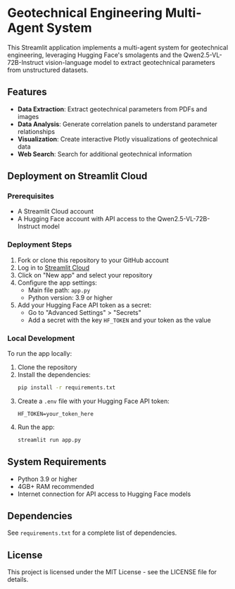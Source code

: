 # Geotechnical Engineering Multi-Agent System

This Streamlit application implements a multi-agent system for geotechnical engineering, leveraging Hugging Face's smolagents and the Qwen2.5-VL-72B-Instruct vision-language model to extract geotechnical parameters from unstructured datasets.

## Features

- **Data Extraction**: Extract geotechnical parameters from PDFs and images
- **Data Analysis**: Generate correlation panels to understand parameter relationships
- **Visualization**: Create interactive Plotly visualizations of geotechnical data
- **Web Search**: Search for additional geotechnical information

## Deployment on Streamlit Cloud

### Prerequisites

- A Streamlit Cloud account
- A Hugging Face account with API access to the Qwen2.5-VL-72B-Instruct model

### Deployment Steps

1. Fork or clone this repository to your GitHub account
2. Log in to [Streamlit Cloud](https://share.streamlit.io/)
3. Click on "New app" and select your repository
4. Configure the app settings:
   - Main file path: `app.py`
   - Python version: 3.9 or higher
5. Add your Hugging Face API token as a secret:
   - Go to "Advanced Settings" > "Secrets"
   - Add a secret with the key `HF_TOKEN` and your token as the value

### Local Development

To run the app locally:

1. Clone the repository
2. Install the dependencies:
   ```bash
   pip install -r requirements.txt
   ```
3. Create a `.env` file with your Hugging Face API token:
   ```
   HF_TOKEN=your_token_here
   ```
4. Run the app:
   ```bash
   streamlit run app.py
   ```

## System Requirements

- Python 3.9 or higher
- 4GB+ RAM recommended
- Internet connection for API access to Hugging Face models

## Dependencies

See `requirements.txt` for a complete list of dependencies.

## License

This project is licensed under the MIT License - see the LICENSE file for details.
